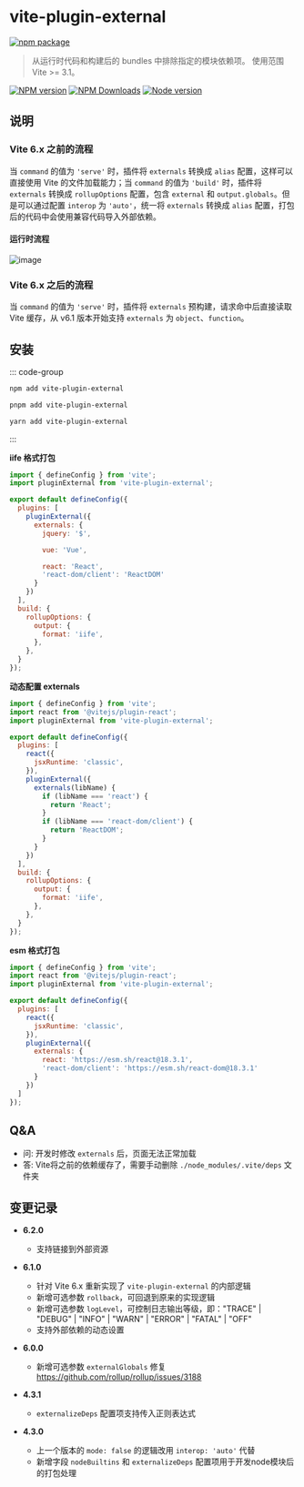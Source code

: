 # vite-plugin-external

[![npm package](https://nodei.co/npm/vite-plugin-external.png?downloads=true&downloadRank=true&stars=true)](https://www.npmjs.com/package/vite-plugin-external)

> 从运行时代码和构建后的 bundles 中排除指定的模块依赖项。
> 使用范围 Vite >= 3.1。

[![NPM version](https://img.shields.io/npm/v/vite-plugin-external.svg?style=flat)](https://npmjs.org/package/vite-plugin-external)
[![NPM Downloads](https://img.shields.io/npm/dm/vite-plugin-external.svg?style=flat)](https://npmjs.org/package/vite-plugin-external)
[![Node version](https://img.shields.io/node/v/vite-plugin-external.svg?style=flat)](https://npmjs.org/package/vite-plugin-external)

## 说明

### Vite 6.x 之前的流程

当 `command` 的值为 `'serve'` 时，插件将 `externals` 转换成 `alias` 配置，这样可以直接使用 Vite 的文件加载能力；当 `command` 的值为 `'build'` 时，插件将 `externals` 转换成 `rollupOptions` 配置，包含 `external` 和 `output.globals`。但是可以通过配置 `interop` 为 `'auto'`，统一将 `externals` 转换成 `alias` 配置，打包后的代码中会使用兼容代码导入外部依赖。

#### 运行时流程

![image](https://user-images.githubusercontent.com/6262382/126889725-a5d276ad-913a-4498-8da1-2aa3fd1404ab.png)

### Vite 6.x 之后的流程

当 `command` 的值为 `'serve'` 时，插件将 `externals` 预构建，请求命中后直接读取 Vite 缓存，从 v6.1 版本开始支持 `externals` 为 `object`、`function`。

## 安装

::: code-group

```bash [npm]
npm add vite-plugin-external
```
```bash [pnpm]
pnpm add vite-plugin-external
```
```bash [yarn]
yarn add vite-plugin-external
```

:::

**iife 格式打包**

```js
import { defineConfig } from 'vite';
import pluginExternal from 'vite-plugin-external';

export default defineConfig({
  plugins: [
    pluginExternal({
      externals: {
        jquery: '$',

        vue: 'Vue',

        react: 'React',
        'react-dom/client': 'ReactDOM'
      }
    })
  ],
  build: {
    rollupOptions: {
      output: {
        format: 'iife',
      },
    },
  }
});
```

**动态配置 externals**
```js
import { defineConfig } from 'vite';
import react from '@vitejs/plugin-react';
import pluginExternal from 'vite-plugin-external';

export default defineConfig({
  plugins: [
    react({
      jsxRuntime: 'classic',
    }),
    pluginExternal({
      externals(libName) {
        if (libName === 'react') {
          return 'React';
        }
        if (libName === 'react-dom/client') {
          return 'ReactDOM';
        }
      }
    })
  ],
  build: {
    rollupOptions: {
      output: {
        format: 'iife',
      },
    },
  }
});
```

**esm 格式打包**
```js
import { defineConfig } from 'vite';
import react from '@vitejs/plugin-react';
import pluginExternal from 'vite-plugin-external';

export default defineConfig({
  plugins: [
    react({
      jsxRuntime: 'classic',
    }),
    pluginExternal({
      externals: {
        react: 'https://esm.sh/react@18.3.1',
        'react-dom/client': 'https://esm.sh/react-dom@18.3.1'
      }
    })
  ]
});
```

## Q&A

* 问: 开发时修改 `externals` 后，页面无法正常加载
* 答: Vite将之前的依赖缓存了，需要手动删除 `./node_modules/.vite/deps` 文件夹

## 变更记录

* **6.2.0**
  * 支持链接到外部资源

* **6.1.0**
  * 针对 Vite 6.x 重新实现了 `vite-plugin-external` 的内部逻辑
  * 新增可选参数 `rollback`，可回退到原来的实现逻辑
  * 新增可选参数 `logLevel`，可控制日志输出等级，即："TRACE" | "DEBUG" | "INFO" | "WARN" | "ERROR" | "FATAL" | "OFF"
  * 支持外部依赖的动态设置

* **6.0.0**
  * 新增可选参数 `externalGlobals` 修复 https://github.com/rollup/rollup/issues/3188

* **4.3.1**
  * `externalizeDeps` 配置项支持传入正则表达式

* **4.3.0**
  * 上一个版本的 `mode: false` 的逻辑改用 `interop: 'auto'` 代替
  * 新增字段 `nodeBuiltins` 和 `externalizeDeps` 配置项用于开发node模块后的打包处理
